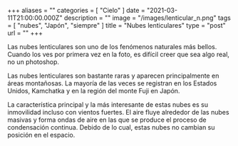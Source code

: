 +++
aliases = ""
categories = [ "Cielo" ]
date = "2021-03-11T21:00:00.000Z"
description = ""
image = "/images/lenticular_n.png"
tags = [ "nubes", "Japón", "siempre" ]
title = "Nubes lenticulares"
type = "post"
url = ""
+++


Las nubes lenticulares son uno de los fenómenos naturales más bellos. Cuando los ves por primera vez en la foto, es difícil creer que sea algo real, no un photoshop.  
  
Las nubes lenticulares son bastante raras y aparecen principalmente en áreas montañosas. La mayoría de las veces se registran en los Estados Unidos, Kamchatka y en la región del monte Fuji en Japón.  
  
La característica principal y la más interesante de estas nubes es su inmovilidad incluso con vientos fuertes. El aire fluye alrededor de las nubes masivas y forma ondas de aire en las que se produce el proceso de condensación continua. Debido de lo cual, estas nubes no cambian su posición en el espacio.
